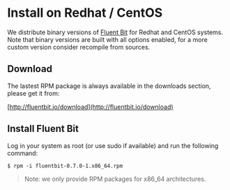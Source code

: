 # Install on Redhat / CentOS

We distribute binary versions of [Fluent Bit](http://fluentbit.io) for Redhat and CentOS systems. Note that binary versions are built with all options enabled, for a more custom version consider recompile from sources.

## Download

The lastest RPM package is always available in the downloads section, please get it from:

[http://fluentbit.io/download](http://fluentbit.io/download)

## Install Fluent Bit

Log in your system as root (or use sudo if available) and run the following command:

```shell
$ rpm -i fluentbit-0.7.0-1.x86_64.rpm
```

> Note: we only provide RPM packages for x86_64 architectures.

